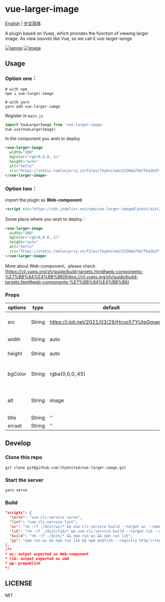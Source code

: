 # vue-larger-image
[English](https://github.com/lhyUnited/vue-larger-image/blob/master/README.md) | [中文简体](https://github.com/lhyUnited/vue-larger-image/tree/master/docs/readme.zh.md)


A plugin based on Vuejs, which provides the function of viewing larger image. As view sounds like Vue, so we call it vue-larger-iamge

[![iamge](https://img.shields.io/badge/github-star-brightgreen)](https://github.com/lhyUnited/vue-larger-image)
[![image](https://img.shields.io/badge/npm-download-yellow)](https://www.npmjs.com/package/vue-larger-image)
## Usage
### Option one：

```shell
# with npm
npm i vue-larger-image

# with yarn
yarn add vue-larger-iamge
```

Register in `main.js`
```js
import VueLargerImage from 'vue-larger-image'
Vue.use(VueLargerImage)
```

In the component you wish to deploy

```html
<vue-larger-image
  width="200"
  bgColor="rgb(0,0,0,.2)"
  height="auto"
  alt="hello"
  src="https://static.tomluvjerry.cn/files/lhyUnited/2236da75b7fba3b3ff6380242166e9b3.jpg">
</vue-larger-image>
```

### Option two：
import the plugin as **Web-component**
```html
<script src="https://cdn.jsdelivr.net/npm/vue-larger-image@latest/dist/wc/vue-larger-image.min.js"></script>
```
Some place where you wish to deploy：
```html
<vue-larger-image
  width="200"
  bgColor="rgb(0,0,0,.2)"
  height="auto"
  alt="hello"
  src="https://static.tomluvjerry.cn/files/lhyUnited/2236da75b7fba3b3ff6380242166e9b3.jpg">
</vue-larger-image>
```

More about Web-component，please check: [https://cli.vuejs.org/zh/guide/build-targets.html#web-components-%E7%BB%84%E4%BB%B6](https://cli.vuejs.org/zh/guide/build-targets.html#web-components-%E7%BB%84%E4%BB%B6)

### Props
| options | type | default | additional |
|--|--|--|--|
| src | String | https://i.loli.net/2021/03/29/Hcvo57YUtpGmwdq.jpg | **DO NOT** USE RELATIVE PATH |
| width | String | auto | width of image |
| height | String | auto | height of image |
|bgColor|String|rgba(0,0,0,.45)| the background-color of mask |
| alt | String | image | something to show when the image crushed |
| title | String |''|
|srcset| String | '' |

## Develop
### Clone this repo
```shell
git clone git@github.com:lhyUnited/vue-larger-image.git
```

### Start the server
```shell
yarn serve
```

### Build
```json
"scripts": {
  "serve": "vue-cli-service serve",
  "lint": "vue-cli-service lint",
  "wc": "rm -rf ./dist/wc/* && vue-cli-service build --target wc --name vue-larger-image --dest dist/wc VueLargerImage/src/index.vue",
  "lib": "rm -rf ./dist/lib/* && vue-cli-service build --target lib --name vue-larger-image --dest dist/lib ./VueLargerImage/index.js",
  "build": "rm -rf ./dist/* && npm run wc && npm run lib",
  "pp": "npm run wc && npm run lib && npm publish --registry http://registry.npmjs.org"
},
/** 
* wc: output expected as Web-component
* lib: output expected as umd
* pp: prepublish
*/
```

## LICENSE
MIT
